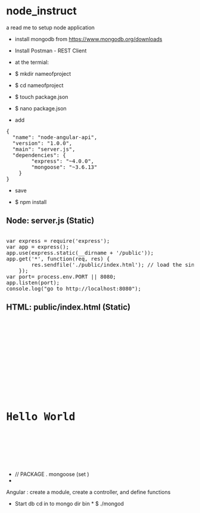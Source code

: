 # node_instruct
a read me to setup node application 


* install mongodb from https://www.mongodb.org/downloads
* Install Postman - REST Client

* at the termial:
* $ mkdir nameofproject
* $ cd nameofproject
* $ touch package.json
* $ nano package.json

- add 

<pre>
{
  "name": "node-angular-api",
  "version": "1.0.0",
  "main": "server.js",
  "dependencies": {
        "express": "~4.0.0",
        "mongoose": "~3.6.13"
    }
}
</pre>

- save 

* $ npm install

Node: server.js (Static)
--------------
<pre> 
var express = require('express'); 
var app = express(); 
app.use(express.static(__dirname + '/public'));  
app.get('*', function(req, res) {
        res.sendfile('./public/index.html'); // load the single view file (angular will handle the page changes on the front-end)
    });
var port= process.env.PORT || 8080;
app.listen(port); 
console.log("go to http://localhost:8080"); 
</pre>

HTML: public/index.html (Static)
----------------------
<pre> 

<!DOCTYPE html>
<html>
<head>
  <title>Hello World</title>
</head>
<body>
  <div class="container">
    <div>
      <h1>Hello World</h1>
    </div>
</body>
</html>

</pre>

* // PACKAGE . mongoose (set )
* 
Angular : create a module, create a controller, and define functions 

* Start db cd in to mongo dir bin  * $ ./mongod
